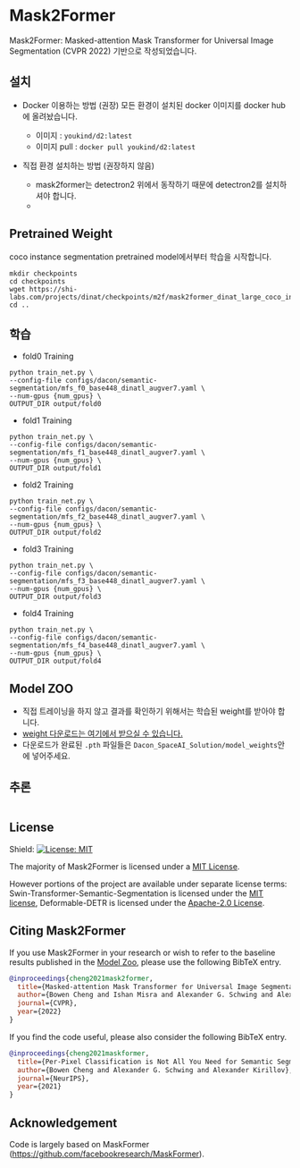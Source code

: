 # Mask2Former
Mask2Former: Masked-attention Mask Transformer for Universal Image Segmentation (CVPR 2022) 기반으로 작성되었습니다.

## 설치

- Docker 이용하는 방법 (권장)
  모든 환경이 설치된 docker 이미지를 docker hub에 올려놨습니다.
  - 이미지 : `youkind/d2:latest`
  - 이미지 pull : `docker pull youkind/d2:latest`

- 직접 환경 설치하는 방법 (권장하지 않음)
  - mask2former는 detectron2 위에서 동작하기 때문에 detectron2를 설치하셔야 합니다.
  - 

## Pretrained Weight
coco instance segmentation pretrained model에서부터 학습을 시작합니다.
```
mkdir checkpoints
cd checkpoints
wget https://shi-labs.com/projects/dinat/checkpoints/m2f/mask2former_dinat_large_coco_instance.pth
cd ..
```

## 학습

- fold0 Training
```
python train_net.py \
--config-file configs/dacon/semantic-segmentation/mfs_f0_base448_dinatl_augver7.yaml \
--num-gpus {num_gpus} \
OUTPUT_DIR output/fold0
```
- fold1 Training
```
python train_net.py \
--config-file configs/dacon/semantic-segmentation/mfs_f1_base448_dinatl_augver7.yaml \
--num-gpus {num_gpus} \
OUTPUT_DIR output/fold1
```
- fold2 Training
```
python train_net.py \
--config-file configs/dacon/semantic-segmentation/mfs_f2_base448_dinatl_augver7.yaml \
--num-gpus {num_gpus} \
OUTPUT_DIR output/fold2
```
- fold3 Training
```
python train_net.py \
--config-file configs/dacon/semantic-segmentation/mfs_f3_base448_dinatl_augver7.yaml \
--num-gpus {num_gpus} \
OUTPUT_DIR output/fold3
```
- fold4 Training
```
python train_net.py \
--config-file configs/dacon/semantic-segmentation/mfs_f4_base448_dinatl_augver7.yaml \
--num-gpus {num_gpus} \
OUTPUT_DIR output/fold4
```


## Model ZOO
- 직접 트레이닝을 하지 않고 결과를 확인하기 위해서는 학습된 weight를 받아야 합니다.
- [weight 다운로드는 여기에서 받으실 수 있습니다.](https://yonsei-my.sharepoint.com/personal/youkind_o365_yonsei_ac_kr/_layouts/15/onedrive.aspx?id=%2Fpersonal%2Fyoukind%5Fo365%5Fyonsei%5Fac%5Fkr%2FDocuments%2Fspaceai%2Fmodel%5Fweights&view=0)
- 다운로드가 완료된 `.pth` 파일들은 `Dacon_SpaceAI_Solution/model_weights`안에 넣어주세요.
  
## 추론

```

```




## License

Shield: [![License: MIT](https://img.shields.io/badge/License-MIT-yellow.svg)](https://opensource.org/licenses/MIT)

The majority of Mask2Former is licensed under a [MIT License](LICENSE).


However portions of the project are available under separate license terms: Swin-Transformer-Semantic-Segmentation is licensed under the [MIT license](https://github.com/SwinTransformer/Swin-Transformer-Semantic-Segmentation/blob/main/LICENSE), Deformable-DETR is licensed under the [Apache-2.0 License](https://github.com/fundamentalvision/Deformable-DETR/blob/main/LICENSE).

## <a name="CitingMask2Former"></a>Citing Mask2Former

If you use Mask2Former in your research or wish to refer to the baseline results published in the [Model Zoo](MODEL_ZOO.md), please use the following BibTeX entry.

```BibTeX
@inproceedings{cheng2021mask2former,
  title={Masked-attention Mask Transformer for Universal Image Segmentation},
  author={Bowen Cheng and Ishan Misra and Alexander G. Schwing and Alexander Kirillov and Rohit Girdhar},
  journal={CVPR},
  year={2022}
}
```

If you find the code useful, please also consider the following BibTeX entry.

```BibTeX
@inproceedings{cheng2021maskformer,
  title={Per-Pixel Classification is Not All You Need for Semantic Segmentation},
  author={Bowen Cheng and Alexander G. Schwing and Alexander Kirillov},
  journal={NeurIPS},
  year={2021}
}
```

## Acknowledgement

Code is largely based on MaskFormer (https://github.com/facebookresearch/MaskFormer).
